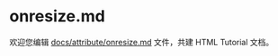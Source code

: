 onresize.md
===

欢迎您编辑 <a target="__blank" href="https://github.com/jaywcjlove/html-tutorial/blob/master/docs/attribute/onresize.md">docs/attribute/onresize.md</a> 文件，共建 HTML Tutorial 文档。